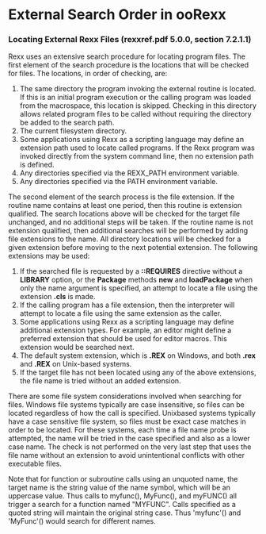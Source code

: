 # External Search Order in ooRexx

### Locating External Rexx Files (rexxref.pdf 5.0.0, section 7.2.1.1)

Rexx uses an extensive search procedure for locating program files. The first element of the search
procedure is the locations that will be checked for files. The locations, in order of checking, are:

1.  The same directory the program invoking the external routine is located. If this is an initial program execution or the calling program was loaded from the macrospace, this location is skipped. Checking in this directory allows related program files to be called without requiring the directory be added to the search path.
2.  The current filesystem directory.
4.  Some applications using Rexx as a scripting language may define an extension path used to locate called programs. If the Rexx program was invoked directly from the system command line, then no extension path is defined.
4. Any directories specified via the REXX_PATH environment variable.
5. Any directories specified via the PATH environment variable.

The second element of the search process is the file extension. If the routine name contains at least
one period, then this routine is extension qualified. The search locations above will be checked for
the target file unchanged, and no additional steps will be taken. If the routine name is not extension
qualified, then additional searches will be performed by adding file extensions to the name. All
directory locations will be checked for a given extension before moving to the next potential extension.
The following extensions may be used:

1. If the searched file is requested by a **::REQUIRES** directive without a **LIBRARY** option, or the **Package** methods **new** and **loadPackage** when only the name argument is specified, an attempt to locate a file using the extension **.cls** is made. 
2. If the calling program has a file extension, then the interpreter will attempt to locate a file using the same extension as the caller.
3. Some applications using Rexx as a scripting language may define additional extension types. For example, an editor might define a preferred extension that should be used for editor macros. This extension would be searched next.
4. The default system extension, which is **.REX** on Windows, and both **.rex** and **.REX** on Unix-based systems.
5. If the target file has not been located using any of the above extensions, the file name is tried without an added extension.

There are some file system considerations involved when searching for files. Windows file systems
typically are case insensitive, so files can be located regardless of how the call is specified. Unixbased
systems typically have a case sensitive file system, so files must be exact case matches in
order to be located. For these systems, each time a file name probe is attempted, the name will be
tried in the case specified and also as a lower case name. The check is not performed on the very last
step that uses the file name without an extension to avoid unintentional conflicts with other executable
files.

Note that for function or subroutine calls using an unquoted name, the target name is the string
value of the name symbol, which will be an uppercase value. Thus calls to myfunc(), MyFunc(), and
myFUNC() all trigger a search for a function named "MYFUNC". Calls specified as a quoted string will
maintain the original string case. Thus 'myfunc'() and 'MyFunc'() would search for different names.
